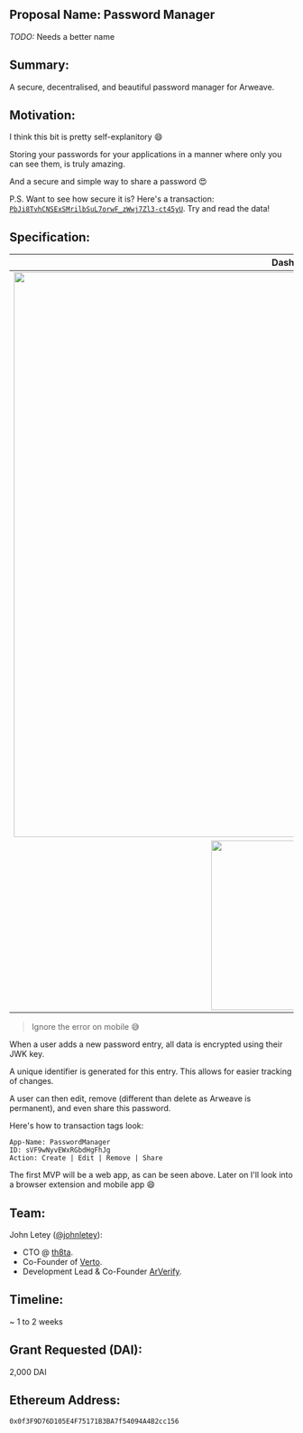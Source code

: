 ## Proposal Name: Password Manager

*TODO:* Needs a better name

## Summary:

A secure, decentralised, and beautiful password manager for Arweave.

## Motivation:

I think this bit is pretty self-explanitory :smile:

Storing your passwords for your applications in a manner where only you can see them, is truly amazing.

And a secure and simple way to share a password :heart_eyes:

P.S. Want to see how secure it is? Here's a transaction: [`PbJi8TvhCNSExSMrilbSuL7orwF_zWwj7Zl3-ct45yU`](https://viewblock.io/arweave/tx/PbJi8TvhCNSExSMrilbSuL7orwF_zWwj7Zl3-ct45yU). Try and read the data!

## Specification:

| Dashboard | Modal |
| :-------: | :---: |
| <img width="1000" src="https://user-images.githubusercontent.com/62398724/101262721-a45a2700-3738-11eb-8b5b-e681286a2894.png"> | <img width="1000" src="https://user-images.githubusercontent.com/62398724/101262725-a623ea80-3738-11eb-9a19-d7f458183505.png"> |
| <img height="300" src="https://user-images.githubusercontent.com/62398724/101262748-d23f6b80-3738-11eb-9414-69acc543c493.PNG"> | <img height="300" src="https://user-images.githubusercontent.com/62398724/101262755-d4092f00-3738-11eb-93c7-3e4fc5871805.PNG"> |

> Ignore the error on mobile :sweat_smile:

When a user adds a new password entry, all data is encrypted using their JWK key.

A unique identifier is generated for this entry. This allows for easier tracking of changes.

A user can then edit, remove (different than delete as Arweave is permanent), and even share this password.

Here's how to transaction tags look:

```
App-Name: PasswordManager
ID: sVF9wNyvEWxRGbdHgFhJg
Action: Create | Edit | Remove | Share
```

The first MVP will be a web app, as can be seen above. Later on I'll look into a browser extension and mobile app :smile:

## Team:

John Letey ([@johnletey](https://github.com/johnletey)):

- CTO @ [th8ta](https://th8ta.org).
- Co-Founder of [Verto](https://verto.exchange).
- Development Lead & Co-Founder [ArVerify](https://github.com/ArVerify).

## Timeline:

~ 1 to 2 weeks

## Grant Requested (DAI):

2,000 DAI

## Ethereum Address:

`0x0f3F9D76D105E4F75171B3BA7f54094A4B2cc156`
